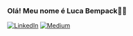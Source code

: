 ### Olá! Meu nome é Luca Bempack🖖🏻 
[![LinkedIn](https://img.shields.io/badge/linkedin-%230077B5.svg?style=for-the-badge&logo=linkedin&logoColor=white)](https://www.linkedin.com/in/luca-bempack/)
[![Medium](https://img.shields.io/badge/Medium-12100E?style=for-the-badge&logo=medium&logoColor=white)](https://medium.com/@lbempack)
